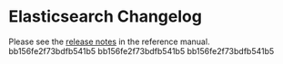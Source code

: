 # Elasticsearch Changelog

Please see the [release notes](https://www.elastic.co/guide/en/elasticsearch/reference/current/es-release-notes.html) in the reference manual.
bb156fe2f73bdfb541b5
bb156fe2f73bdfb541b5
bb156fe2f73bdfb541b5
